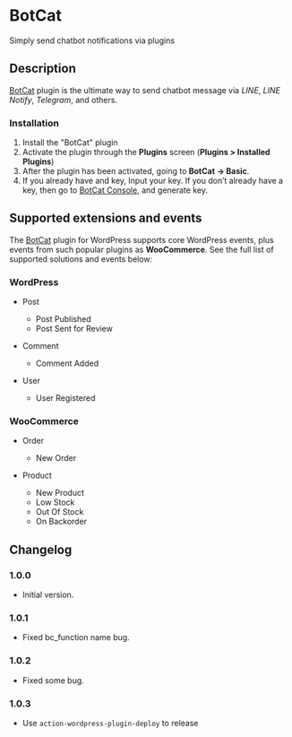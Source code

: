 # BotCat

Simply send chatbot notifications via plugins

## Description

[BotCat](https://bot-cat.com) plugin is the ultimate way to send chatbot message via *LINE*, *LINE Notify*, *Telegram*, and others.

### Installation

1. Install the "BotCat" plugin
2. Activate the plugin through the **Plugins** screen (**Plugins > Installed Plugins**)
3. After the plugin has been activated, going to **BotCat -> Basic**.
4. If you already have and key, Input your key. If you don’t already have a key, then go to [BotCat Console](https://bot-cat.com/console), and  generate key.

## Supported extensions and events

The [BotCat](https://bot-cat.com) plugin for WordPress supports core WordPress events, plus events from such popular plugins as **WooCommerce**. See the full list of supported solutions and events below:

### WordPress

* Post
    * Post Published
    * Post Sent for Review

* Comment
    * Comment Added

* User
    * User Registered

### WooCommerce

* Order
    * New Order

* Product
    * New Product
    * Low Stock
    * Out Of Stock
    * On Backorder

## Changelog

### 1.0.0
* Initial version.

### 1.0.1
* Fixed bc_function name bug.

### 1.0.2
* Fixed some bug.

### 1.0.3
* Use `action-wordpress-plugin-deploy` to release
